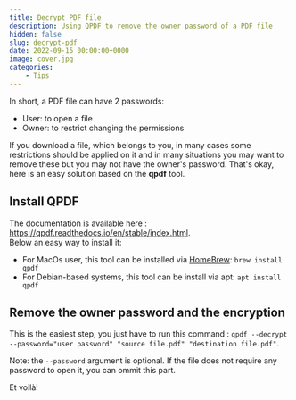 ```yaml
---
title: Decrypt PDF file
description: Using QPDF to remove the owner password of a PDF file
hidden: false
slug: decrypt-pdf
date: 2022-09-15 00:00:00+0000
image: cover.jpg
categories:
    - Tips
---
```


In short, a PDF file can have 2 passwords:

- User: to open a file
- Owner: to restrict changing the permissions

If you download a file, which belongs to you, in many cases some restrictions should be applied on it and in many situations you may want to remove these but you may not have the owner's password. That's okay, here is an easy solution based on the **qpdf** tool.

## Install QPDF
The documentation is available here : https://qpdf.readthedocs.io/en/stable/index.html.  
Below an easy way to install it:

- For MacOs user, this tool can be installed via [HomeBrew](https://formulae.brew.sh/formula/qpdf): `brew install qpdf`
- For Debian-based systems, this tool can be install via apt: `apt install qpdf`

## Remove the owner password and the encryption
This is the easiest step, you just have to run this command : `qpdf --decrypt --password="user password" "source file.pdf" "destination file.pdf"`.  

Note: the `--password` argument is optional. If the file does not require any password to open it, you can ommit this part.

Et voilà!
